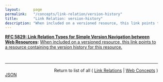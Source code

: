 ```yaml
---
layout:      page
permalink:   "/concepts/link-relation/version-history"
title:       "Link Relation: version-history"
description: "When included on a versioned resource, this link points to a resource containing the version history for this resource."
---
```


**[RFC 5829: Link Relation Types for Simple Version Navigation between Web Resources](/specs/IETF/RFC/5829 "This specification defines a set of link relation types that may be used on Web resources for navigation between a resource and other resources related to version control, such as past versions and working copies."):** [When included on a versioned resource, this link points to a resource containing the version history for this resource.](http://tools.ietf.org/html/rfc5829#section-3.1 "Read documentation for Link Relation &#34;version-history&#34;")

<br/>
<hr/>

<p style="float : left"><a href="./version-history.json" title="JSON representing this particular Web Concept value">JSON</a></p>
<p style="text-align: right">Return to list of all ( <a href="../link-relations">Link Relations</a> | <a href="../">Web Concepts</a> )</p>
